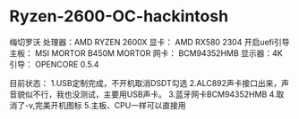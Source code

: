 # Ryzen-2600-OC-hackintosh
梅切罗沃
处理器：AMD RYZEN 2600X
显卡：  AMD RX580 2304 开启uefi引导
主板：  MSI MORTOR B450M MORTOR
网卡：  BCM94352HMB
显示器：4K
引导：  OPENCORE 0.5.4

目前状态：
1.USB定制完成，不开机取消DSDT勾选
2.ALC892声卡接口出来，声音貌似不行，我也没测试，主要用USB声卡。
3.蓝牙网卡BCM94352HMB
4.取消了-v,完美开机图标
5.主板、CPU一样可以直接用
